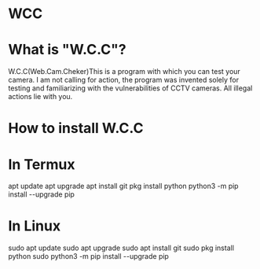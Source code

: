 # WCC
# What is "W.C.C"?
W.C.C(Web.Cam.Cheker)This is a program with which you can test your camera. I am not calling for action, the program was invented solely for testing and familiarizing with the vulnerabilities of CCTV cameras. 
All illegal actions lie with you.
# How to install W.C.C
 # In Termux 
 apt update
 apt upgrade
 apt install git 
 pkg install python
 python3 -m pip install --upgrade pip
  # In Linux 
  sudo apt update
  sudo apt upgrade
  sudo apt install git 
  sudo pkg install python
  sudo python3 -m pip install --upgrade pip
  
